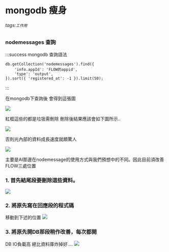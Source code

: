 # mongodb 瘦身
###### tags:`工作用`

### nodemessages 查詢
:::success
mongodb 查詢語法
```
db.getCollection('nodemessages').find({
    'info.appId': 'FLOW的appid',
    'type': 'output',
}).sort({ 'registered_at': -1 }).limit(50);
```
:::	


在mongodb下查詢後 會得到這張圖

![](https://i.imgur.com/HD4Inb7.png)


紅框這些的都是垃圾需刪除
刪除後結果應該會如下圖所示..


![](https://i.imgur.com/gVPuYV2.png)


否則光內部的資料成長速度就頗驚人

![](https://i.imgur.com/M62qw3j.png)


主要是AI那邊在nodemessage的使用方式與我們預想中的不同。因此目前須改善FLOW三處位置

### 1. 首先結尾段要刪除這些資料。
![](https://i.imgur.com/ejMUuVb.png)


### 2. 將原先寫在回應段的程式碼
移動到下述的位置
![](https://i.imgur.com/IT6TTAb.png)


### 3. 將原先開DB那段稍作改善，每次都開
DB IO負載高 總比資料庫炸掉好....
![](https://i.imgur.com/SbvLdms.png)

